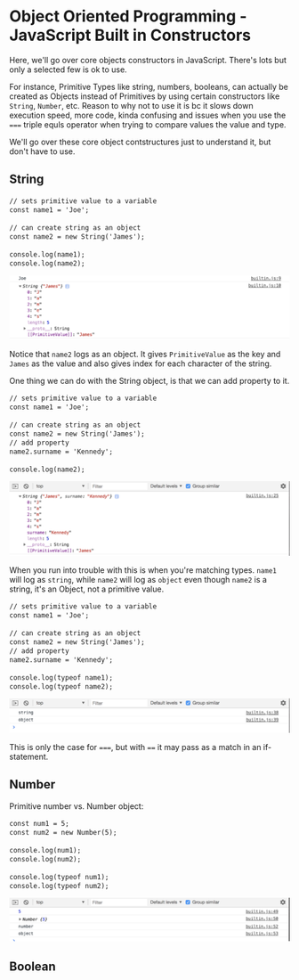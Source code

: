 # Object Oriented Programming - JavaScript Built in Constructors

Here, we'll go over core objects constructors in JavaScript. There's lots but only a selected few is ok to use.

For instance, Primitive Types like string, numbers, booleans, can actually be created as Objects instead of Primitives by using certain constructors like ```String```, ```Number```, etc. Reason to why not to use it is bc it slows down execution speed, more code, kinda confusing and issues when you use the ```===``` triple equls operator when trying to compare values the value and type.

We'll go over these core object contstructures just to understand it, but don't have to use.

## String

```
// sets primitive value to a variable
const name1 = 'Joe';

// can create string as an object
const name2 = new String('James');

console.log(name1);
console.log(name2);
```

<kbd>![alt text](img/stringobj.png "screenshot")</kbd>

Notice that ```name2``` logs as an object. It gives ```PrimitiveValue``` as the key and ```James``` as the value and also gives index for each character of the string.

One thing we can do with the String object, is that we can add property to it. 

```
// sets primitive value to a variable
const name1 = 'Joe';

// can create string as an object
const name2 = new String('James');
// add property
name2.surname = 'Kennedy';

console.log(name2);
```

<kbd>![alt text](img/stringprop.png "screenshot")</kbd>

When you run into trouble with this is when you're matching types. ```name1``` will log as ```string```, while ```name2``` will log as ```object``` even though ```name2``` is a string, it's an Object, not a primitive value.

```
// sets primitive value to a variable
const name1 = 'Joe';

// can create string as an object
const name2 = new String('James');
// add property
name2.surname = 'Kennedy';

console.log(typeof name1);
console.log(typeof name2);
```

<kbd>![alt text](img/strtypeissue.png "screenshot")</kbd>

This is only the case for ```===```, but with ```==``` it may pass as a match in an if-statement.

## Number

Primitive number vs. Number object:

```
const num1 = 5;
const num2 = new Number(5);

console.log(num1);
console.log(num2);

console.log(typeof num1);
console.log(typeof num2);
```

<kbd>![alt text](img/number.png "screenshot")</kbd>

## Boolean

